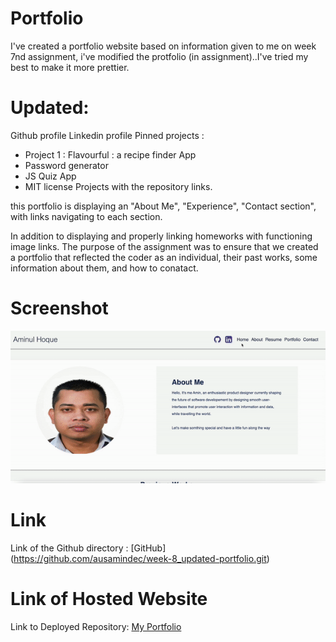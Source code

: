 # Portfolio
I've created a portfolio website based on information given to me on week 7nd assignment, i've modified the protfolio
(in assignment)..I've tried my best to make it more prettier.

# Updated:
Github profile
Linkedin profile
Pinned projects : 
- Project 1 : Flavourful : a recipe finder App
- Password generator
- JS Quiz App
- MIT license
Projects with the repository links.


this portfolio is displaying an "About Me", "Experience", "Contact section", with links navigating to each section. 

In addition to displaying and properly linking homeworks with functioning image links. The purpose of the assignment was to ensure that we created a portfolio that reflected the coder as an individual, their past works, some information about them, and how to conatact.



# Screenshot
![Watch the video](./assests/images/videoWalkthrogh.gif)



# Link
Link of the Github directory :  [GitHub] (https://github.com/ausamindec/week-8_updated-portfolio.git)

# Link of Hosted Website
Link to Deployed Repository: [My Portfolio](https://ausamindec.github.io/week-8_updated-portfolio/)
